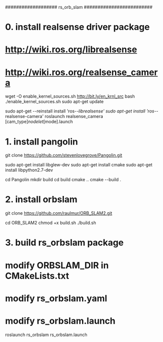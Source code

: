 ################### rs_orb_slam #########################

# 0. install realsense driver package
# http://wiki.ros.org/librealsense
# http://wiki.ros.org/realsense_camera

wget -O enable_kernel_sources.sh http://bit.ly/en_krnl_src
bash ./enable_kernel_sources.sh
sudo apt-get update

sudo apt-get --reinstall install 'ros-*-librealsense'
sudo apt-get install 'ros-*-realsense-camera'
roslaunch realsense_camera [cam_type]_nodelet_[mode].launch

# 1. install pangolin

git clone https://github.com/stevenlovegrove/Pangolin.git

sudo apt-get install libglew-dev
sudo apt-get install cmake
sudo apt-get install libpython2.7-dev

cd Pangolin
mkdir build
cd build
cmake ..
cmake --build .

# 2. install orbslam

git clone https://github.com/raulmur/ORB_SLAM2.git

cd ORB_SLAM2
chmod +x build.sh
./build.sh

# 3. build rs_orbslam package

# modify ORBSLAM_DIR in CMakeLists.txt
# modify rs_orbslam.yaml
# modify rs_orbslam.launch
roslaunch rs_orbslam rs_orbslam.launch 


